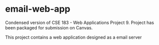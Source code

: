 # email-web-app

Condensed version of CSE 183 - Web Applications Project 9.
Project has been packaged for submission on Canvas.

This project contains a web application designed as a email server
